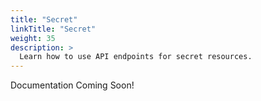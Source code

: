 ```yaml
---
title: "Secret"
linkTitle: "Secret"
weight: 35
description: >
  Learn how to use API endpoints for secret resources.
---
```


Documentation Coming Soon!
